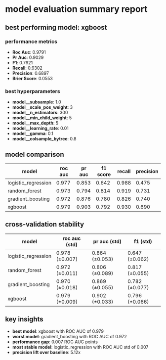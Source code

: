 # model evaluation summary report

## best performing model: xgboost

### performance metrics
- **Roc Auc**: 0.9791
- **Pr Auc**: 0.9029
- **F1**: 0.7921
- **Recall**: 0.9302
- **Precision**: 0.6897
- **Brier Score**: 0.0553

### best hyperparameters
- **model__subsample**: 1.0
- **model__scale_pos_weight**: 3
- **model__n_estimators**: 300
- **model__min_child_weight**: 5
- **model__max_depth**: 5
- **model__learning_rate**: 0.01
- **model__gamma**: 0.1
- **model__colsample_bytree**: 0.8

## model comparison

| model | roc auc | pr auc | f1 score | recall | precision |
|-------|---------|--------|----------|--------|-----------|
| logistic_regression | 0.977 | 0.853 | 0.642 | 0.988 | 0.475 |
| random_forest | 0.973 | 0.794 | 0.814 | 0.919 | 0.731 |
| gradient_boosting | 0.972 | 0.876 | 0.780 | 0.826 | 0.740 |
| xgboost | 0.979 | 0.903 | 0.792 | 0.930 | 0.690 |

## cross-validation stability

| model | roc auc (std) | pr auc (std) | f1 (std) |
|-------|---------------|--------------|----------|
| logistic_regression | 0.978 (±0.007) | 0.864 (±0.053) | 0.647 (±0.062) |
| random_forest | 0.972 (±0.011) | 0.806 (±0.089) | 0.817 (±0.055) |
| gradient_boosting | 0.970 (±0.018) | 0.869 (±0.055) | 0.782 (±0.077) |
| xgboost | 0.979 (±0.009) | 0.902 (±0.033) | 0.796 (±0.066) |

## key insights

- **best model**: xgboost with ROC AUC of 0.979
- **worst model**: gradient_boosting with ROC AUC of 0.972
- **performance gap**: 0.007 ROC AUC points
- **most stable model**: logistic_regression with ROC AUC std of 0.007
- **precision lift over baseline**: 5.12x
